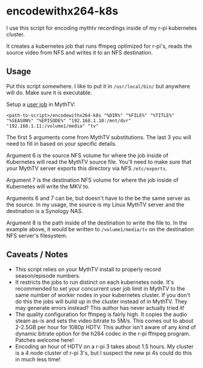 # encodewithx264-k8s

I use this script for encoding mythtv recordings inside of my r-pi kubernetes cluster.

It creates a kubernetes job that runs ffmpeg optimized for r-pi's, reads the source video from NFS and writes it to an NFS destination.

## Usage

Put this script somewhere. I like to put it in `/usr/local/bin/` but anywhere will do. Make sure it is executable.

Setup a [user job](https://www.mythtv.org/wiki/User_Jobs) in MythTV:

```
<path-to-script>/encodewithx264-k8s "%DIR%" "%FILE%" "%TITLE%" "%SEASON%" "%EPISODE%" "192.168.1.10:/mnt/dvr"  "192.168.1.11:/volume1/media" "tv"
```

The first 5 arguments come from MythTV substitutions. The last 3 you will need to fill in based on your specific details.

Argument 6 is the source NFS volume for where the job inside of Kubernetes will read the MythTV source file. You'll need to make sure that your MythTV server exports this directory via NFS `/etc/exports`.

Argument 7 is the destination NFS volume for where the job inside of Kubernetes will write the MKV to.

Arguments 6 and 7 can be, but doesn't have to the be the same server as the source. In my usage, the source is my Linux MythTV server and the destination is a Synology NAS.

Argument 8 is the path inside of the destination to write the file to. In the example above, it would be written to `/volume1/media/tv` on the destination NFS server's filesystem.

## Caveats / Notes

- This script relies on your MythTV install to properly record season/episode numbers.
- It restricts the jobs to run distinct on each kubernetes node. It's recommended to set your concurrent user job limit in MythTV to the same number of worker nodes in your kubernetes cluster. If you don't do this the jobs will build up in the cluster instead of in MythTV. They may generate errors instead? This author has never actually tried it!
- The quality configuration for ffmpeg is fairly high. It copies the audio steam as-is and sets the video bitrate to 5M/s. This comes out to about 2-2.5GB per hour for 1080p HDTV. This author isn't aware of any kind of dynamic bitrate option for the h264 codec in the r-pi ffmpeg program. Patches welcome here!
- Encoding an hour of HDTV on a r-pi 3 takes about 1.5 hours. My cluster is a 4 node cluster of r-pi 3's, but I suspect the new pi 4s could do this in much less time!
